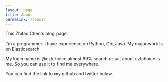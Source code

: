 ```yaml
---
layout: page
title: About
permalink: /about/
---
```


This Zhitao Chen's blog page.

I'm a programmer. I have experience on Python, Go, Java. My major work is on Elasticsearch.

My login name is @cztchoice almost 99% search result about cztchoice is me. So you can use it to find me everywhere.

You can find the link to my github and twitter below.
